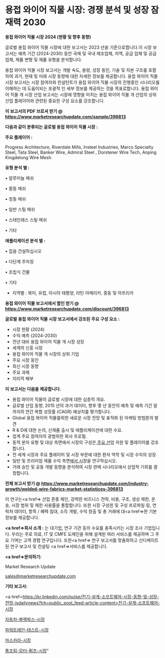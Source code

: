 # 용접 와이어 직물 시장: 경쟁 분석 및 성장 잠재력 2030

<strong>용접 와이어 직물 시장 2024 (현황 및 향후 동향)</strong>

글로벌 용접 와이어 직물 시장에 대한 보고서는 2023 년을 기준으로합니다.이 시장 보고서는 예측 기간 (2024-2030) 동안 국제 및 국내 제조업체, 지역, 공급 업체 및 공급 업체, 제품 변형 및 제품 유형을 분석합니다.

용접 와이어 직물 시장 보고서는 개발 속도, 용량, 성장 동인, 기술 및 자본 구조를 포함하여 과거, 현재 및 미래 시장 동향에 대한 자세한 정보를 제공합니다. 용접 와이어 직물 시장 보고서는 시장 참여자와 컨설턴트가 용접 와이어 직물 시장의 진행중인 시나리오를 이해하는 데 도움이되는 포괄적 인 세부 정보를 제공하는 것을 목표로합니다. 용접 와이어 직물 개 시장 산업 보고서는 시장에 영향을 미치는 용접 와이어 직물 개 산업의 상위 산업 플레이어와 관련된 중요한 구성 요소를 강조합니다.



<strong>이 보고서의 PDF 브로셔 받기 @ <a href=https://www.marketresearchupdate.com/sample/396813>https://www.marketresearchupdate.com/sample/396813</a></strong>



<strong>다음과 같이 분류되는 글로벌 용접 와이어 직물 시장 :</strong>



<strong>주요 플레이어 :</strong>

Progress Architecture, Riverdale Mills, Insteel Industries, Marco Specialty Steel, Tata Steel, Banker Wire, Admiral Steel , Dorstener Wire Tech, Anping Kingdelong Wire Mesh



<strong>유형 분석 별 :</strong>

• 알루미늄 메쉬

• 황동 메쉬

• 청동 메쉬

• 일반 스틸 메쉬

• 스테인레스 스틸 메쉬

• 기타



<strong>애플리케이션 분석 별 :</strong>

• 집을 건설하십시오

• 다단계 주차장

• 조립식 건물

• 기타

<ul>
  <li>지역별 : 북미, 유럽, 아시아 태평양, 라틴 아메리카, 중동 및 아프리카</li>
</ul>


<strong>용접 와이어 직물 보고서에서 할인 받기 @ <a href=https://www.marketresearchupdate.com/discount/396813>https://www.marketresearchupdate.com/discount/396813</a></strong>



<strong>글로벌 용접 와이어 직물 시장 보고서에서 강조된 주요 구성 요소 :</strong>
<ul>
  <li>시장 현황 (2024)</li>
  <li>수익 예측 (2024-2030)</li>
  <li>전년 대비 용접 와이어 직물 개 시장 성장</li>
  <li>세계의 신흥 시장</li>
  <li>용접 와이어 직물 개 시장의 상위 기업</li>
  <li>주요 시장 동인</li>
  <li>최신 시장 동향</li>
  <li>주요 과제</li>
  <li>지리적 해부</li>
</ul>


<strong>이 보고서는 다음을 제공합니다.</strong>
<ul>
  <li>용접 와이어 직물의 글로벌 시장에 대한 심층적 개요.</li>
  <li>글로벌 산업 동향, 2015 년의 과거 데이터, 향후 몇 년 동안의 예측 및 예측 기간 말까지의 연간 복합 성장률 (CAGR) 예상치를 평가합니다.</li>
  <li>Global 용접 와이어 직물를위한 새로운 시장 전망 및 표적화 된 마케팅 방법론의 발견</li>
  <li>R &amp; D에 대한 논의, 신제품 출시 및 애플리케이션에 대한 수요.</li>
  <li>업계 주요 참여자의 광범위한 회사 프로필.</li>
  <li>동적 분자 유형 및 대상 측면에서 시장의 구성은<a href=> 주요 산</a>업 자원 및 플레이어를 강조합니다.</li>
  <li>전 세계 시장과 주요 플레이어 및 시장 부문에 대한 환자 역학 및 시장 수익의 성장.</li>
  <li>일반 및 프리미엄 제품 수익 측면<a href=>에서 시</a>장을 연구하십시오.</li>
  <li>거래 승인 및 공동 개발 동향을 분석하여 시장 판매 시나리오에서 상업적 기회를 결정합니다.</li>
</ul>



<strong>전체 보고서 받기 @ <a href=https://www.marketresearchupdate.com/industry-growth/welded-wire-fabrics-market-statistices-396813>https://www.marketresearchupdate.com/industry-growth/welded-wire-fabrics-market-statistices-396813</a></strong>

이 연구는<a href=> 산업 존중</a> 체인, 강력한 비즈니스 전략, 비용, 구조, 생성 제한, 운송, 시장 범위 및 제한 사용률을 통합합니다. 또한 시장 구성원 및 구성 프로파일 링, 연락처 데이터, 항목 / 혜택 침대, 소득 개발, 수익 창출 및 총 거래에 대<a href=>한 기본 </a>정보를 제공합니다.



<strong><a href=>회사 소</a>개 :</strong>
는 대기업, 연구 기관 등의 수요를 충족시키는 시장 조사 기업입니다. 우리는 주로 의료, IT 및 CMFE 도메인을 위해 설계된 여러 서비스를 제공하며 그 주요 기여는 고객 경험 연구입니다. 또한<a href=> 연구 보</a>고서를 맞춤화하고 신디케이트 된 연구 보고서 및 컨설팅 <a href=>서비스</a>를 제공합니다.



<strong><a href=>문의하기:</a></strong>

Market Research Update

sales@marketresearchupdate.com



<strong>기타 보고서:</strong>

<a href=https://kr.linkedin.com/pulse/전기-설계-소프트웨어-시장-동향-및-성장-전망-isdailynews?trk=public_post_feed-article-content>전기-설계-소프트웨어-시장</a>

<a href=https://www.linkedin.com/pulse/자동차-블랙박스-시장-진입-전략-및-위험-평가2029년-market-matrix-musings-analysis/>자동차-블랙박스-시장</a>

<a href=https://www.linkedin.com/pulse/파워트레인-테스트-시장-진입-전략-및-위험-평가2029년-survey-savvy-insights-360-analysis-nk0rf/>파워트레인-테스트-시장</a>

<a href=https://www.linkedin.com/pulse/마스카라-시장-세분화-연구-및-목표-고객2029년-trendsetters-talk-360-analysis-38tsf/>마스카라-시장</a>

<a href=https://www.linkedin.com/pulse/통조림-모터-펌프-시장-세분화-연구-및-목표-고객2030년-data-dive-diaries-24-analysis-18jmf/>통조림-모터-펌프-시장</a>"
